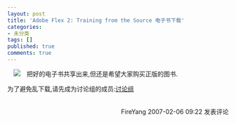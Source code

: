 ```yaml
---
layout: post
title: 'Adobe Flex 2: Training from the Source 电子书下载'
categories:
- 未分类
tags: []
published: true
comments: true
---
```

<p><p style="CLEAR: both; TEXT-ALIGN: left"><a style="BORDER-TOP-WIDTH: 0px; BORDER-LEFT-WIDTH: 0px; BORDER-BOTTOM-WIDTH: 0px; MARGIN-LEFT: 1em; MARGIN-RIGHT: 1em; BACKGROUND-COLOR: transparent; BORDER-RIGHT-WIDTH: 0px" href="http://groups.google.com/group/riaseed/web/032142316X.01._AA240_SCLZZZZZZZ_.jpg"><img style="BORDER-TOP-WIDTH: 0px; BORDER-LEFT-WIDTH: 0px; BORDER-BOTTOM-WIDTH: 0px; BORDER-RIGHT-WIDTH: 0px" src="http://groups.google.com/group/riaseed/web/032142316X.01._AA240_SCLZZZZZZZ_.jpg?display=thumb&amp;width=200&amp;height=200" /></a>把好的电子书共享出来,但还是希望大家购买正版的图书.</p>
<p style="CLEAR: both; TEXT-ALIGN: left">为了避免乱下载,请先成为讨论组的成员:<a href="http://groups.google.com/group/riaseed" target="_blank">讨论组</a><br /></p>
<img src="http://www.cnblogs.com/FireYang/aggbug/641581.html" width="1" height="1" /><br /><br /><div align="right"><a style="text-decoration:none;" href="http://FireYang.cnblogs.com/" target="_blank">FireYang</a> 2007-02-06 09:22 <a href="http://www.cnblogs.com/FireYang/archive/2007/02/06/641581.html#Feedback" target="_blank" style="text-decoration:none;">发表评论</a></div></p>
